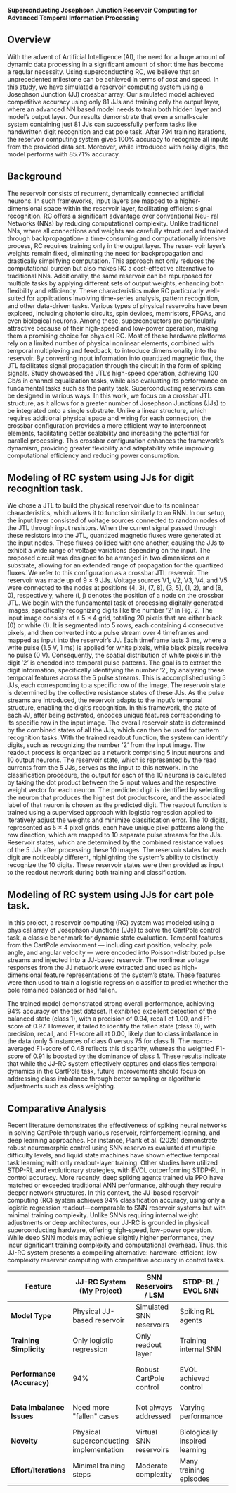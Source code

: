 **Superconducting Josephson Junction Reservoir Computing for Advanced Temporal Information Processing**


## Overview

With the advent of Artificial Intelligence (AI), the need
for a huge amount of dynamic data processing in a significant
amount of short time has become a regular necessity. Using
superconducting RC, we believe that an unprecedented milestone
can be achieved in terms of cost and speed. In this study,
we have simulated a reservoir computing system using
a Josephson Junction (JJ) crossbar array. Our simulated model
achieved competitive accuracy using only 81 JJs and training
only the output layer, where an advanced NN based model needs
to train both hidden layer and model’s output layer. Our results demonstrate that even a small-scale system containing just 81 JJs can successfully perform
tasks like handwritten digit recognition and cat pole task. After 794 training
iterations, the reservoir computing system gives 100% accuracy
to recognize all inputs from the provided data set. Moreover, while introduced with noisy digits, the model performs with 85.71% accuracy. 

## Background

The reservoir consists of recurrent, dynamically connected artificial neurons. In such frameworks, input layers are mapped to a higher-dimensional space within the reservoir layer, facilitating efficient signal recognition.
RC offers a significant advantage over conventional Neu-
ral Networks (NNs) by reducing computational complexity.
Unlike traditional NNs, where all connections and weights
are carefully structured and trained through backpropagation-
a time-consuming and computationally intensive process,
RC requires training only in the output layer. The reser-
voir layer’s weights remain fixed, eliminating the need for
backpropagation and drastically simplifying computation.
This approach not only reduces the computational burden
but also makes RC a cost-effective alternative to traditional
NNs. Additionally, the same reservoir can be repurposed for
multiple tasks by applying different sets of output weights,
enhancing both flexibility and efficiency. These characteristics
make RC particularly well-suited for applications involving
time-series analysis, pattern recognition, and other data-driven
tasks.
Various types of physical reservoirs have been explored,
including photonic circuits, spin devices, memristors, FPGAs, and even biological neurons. Among these, superconductors are particularly attractive because of their high-speed and low-power operation, making them a
promising choice for physical RC. Most of these hardware
platforms rely on a limited number of physical nonlinear
elements, combined with temporal multiplexing and feedback,
to introduce dimensionality into the reservoir. By converting input information
into quantized magnetic flux, the JTL facilitates signal propagation through the circuit in the form of spiking signals. 
Study showcased the JTL’s high-speed operation, achieving
100 Gb/s in channel equalization tasks, while also evaluating
its performance on fundamental tasks such as the parity task.
Superconducting reservoirs can be designed in various ways.
In this work, we focus on a crossbar JTL structure, as it allows
for a greater number of Josephson Junctions (JJs) to be integrated onto a single substrate. Unlike a linear structure, which
requires additional physical space and wiring for each connection, the crossbar configuration provides a more efficient
way to interconnect elements, facilitating better scalability and
increasing the potential for parallel processing. This crossbar
configuration enhances the framework’s dynamism, providing
greater flexibility and adaptability while improving computational efficiency and reducing power consumption. 


## Modeling of RC system using JJs for digit recognition task.

We chose a JTL to build the physical reservoir due to its
nonlinear characteristics, which allows it to function similarly
to an RNN. In our setup, the input layer consisted of voltage sources connected to random nodes of the JTL through input
resistors. When the current signal passed through these resistors into the JTL, quantized magnetic fluxes were generated
at the input nodes. These fluxes collided with one another,
causing the JJs to exhibit a wide range of voltage variations
depending on the input. The proposed circuit was designed to
be arranged in two dimensions on a substrate, allowing for an
extended range of propagation for the quantized fluxes. We
refer to this configuration as a crossbar JTL reservoir. The
reservoir was made up of 9 × 9 JJs. Voltage sources V1, V2,
V3, V4, and V5 were connected to the nodes at positions (4,
3), (7, 8), (3, 5), (1, 2), and (8, 0), respectively, where (i, j)
denotes the position of a node on the crossbar JTL.
We begin with the fundamental task of processing digitally generated images, specifically recognizing digits like the number ’2’ in Fig. 2. The input image consists of a 5 × 4 grid, totaling 20 pixels that are either black (0) or white (1). It is segmented into 5 rows, each containing 4 consecutive pixels,
and then converted into a pulse stream over 4 timeframes
and mapped as input into the reservoir’s JJ. Each timeframe
lasts 3 ms, where a write pulse (1.5 V, 1 ms) is applied for
white pixels, while black pixels receive no pulse (0 V).
Consequently, the spatial distribution of white pixels in the
digit ’2’ is encoded into temporal pulse patterns.
The goal is to extract the digit information, specifically
identifying the number ’2’, by analyzing these temporal features across the 5 pulse streams. This is accomplished using 5 JJs, each corresponding to a specific row of the image. The
reservoir state is determined by the collective resistance states
of these JJs. As the pulse streams are introduced, the reservoir
adapts to the input’s temporal structure, enabling the digit’s
recognition.
In this framework, the state of each JJ, after being activated,
encodes unique features corresponding to its specific row in
the input image. The overall reservoir state is determined by
the combined states of all the JJs, which can then be used for
pattern recognition tasks. With the trained readout function, the
system can identify digits, such as recognizing the number ’2’
from the input image.
The readout process is organized as a network comprising
5 input neurons and 10 output neurons. The reservoir state,
which is represented by the read currents from the 5 JJs, serves
as the input to this network. 
In the classification procedure, the output for each
of the 10 neurons is calculated by taking the dot
product between the 5 input values and the respective weight
vector for each neuron. The predicted digit is identified
by selecting the neuron that produces the highest dot productscore, and the associated label of that
neuron is chosen as the predicted digit. The readout function is trained using a supervised approach
with logistic regression applied to iteratively adjust the weights and
minimize classification error. The 10 digits, represented as 5 × 4 pixel grids, each have unique pixel patterns along the row direction,
which are mapped to 10 separate pulse streams for the JJs.
Reservoir states, which are determined by the combined resistance values of the 5 JJs
after processing these 10 images. The reservoir states for each digit are noticeably different, highlighting the system’s ability
to distinctly recognize the 10 digits. These reservoir states were then provided as input to the readout network during
both training and classification.

## Modeling of RC system using JJs for cart pole task.
In this project, a reservoir computing (RC) system was modeled using a physical array of Josephson Junctions (JJs) to solve the CartPole control task, a classic benchmark for dynamic state evaluation. Temporal features from the CartPole environment — including cart position, velocity, pole angle, and angular velocity — were encoded into Poisson-distributed pulse streams and injected into a JJ-based reservoir. The nonlinear voltage responses from the JJ network were extracted and used as high-dimensional feature representations of the system’s state. These features were then used to train a logistic regression classifier to predict whether the pole remained balanced or had fallen.

The trained model demonstrated strong overall performance, achieving 94% accuracy on the test dataset. It exhibited excellent detection of the balanced state (class 1), with a precision of 0.94, recall of 1.00, and F1-score of 0.97. However, it failed to identify the fallen state (class 0), with precision, recall, and F1-score all at 0.00, likely due to class imbalance in the data (only 5 instances of class 0 versus 75 for class 1). The macro-averaged F1-score of 0.48 reflects this disparity, whereas the weighted F1-score of 0.91 is boosted by the dominance of class 1. These results indicate that while the JJ-RC system effectively captures and classifies temporal dynamics in the CartPole task, future improvements should focus on addressing class imbalance through better sampling or algorithmic adjustments such as class weighting.

## Comparative Analysis
Recent literature demonstrates the effectiveness of spiking neural networks in solving CartPole through various reservoir, reinforcement learning, and deep learning approaches. For instance, Plank et al. (2025) demonstrate robust neuromorphic control using SNN reservoirs evaluated at multiple difficulty levels, and liquid state machines have shown effective temporal task learning with only readout-layer training. Other studies have utilized STDP-RL and evolutionary strategies, with EVOL outperforming STDP-RL in control accuracy. More recently, deep spiking agents trained via PPO have matched or exceeded traditional ANN performance, although they require deeper network structures. In this context, the JJ-based reservoir computing (RC) system achieves 94% classification accuracy, using only a logistic regression readout—comparable to SNN reservoir systems but with minimal training complexity. Unlike SNNs requiring internal weight adjustments or deep architectures, our JJ-RC is grounded in physical superconducting hardware, offering high-speed, low-power operation. While deep SNN models may achieve slightly higher performance, they incur significant training complexity and computational overhead. Thus, this JJ-RC system presents a compelling alternative: hardware-efficient, low-complexity reservoir computing with competitive accuracy in control tasks.

| Feature                    | JJ-RC System (My Project)                      | SNN Reservoirs / LSM     | STDP-RL / EVOL SNN             | Deep SNN with PPO           
| -------------------------- | --------------------------------------- | ------------------------ | ------------------------------ | --------------------------- |
| **Model Type**             | Physical JJ-based reservoir             | Simulated SNN reservoirs | Spiking RL agents              | End-to-end SNN control      |
| **Training Simplicity**    | Only logistic regression                | Only readout layer       | Training internal SNN          | Full network training       |
| **Performance (Accuracy)** | 94%                                     | Robust CartPole control  | EVOL achieved control          | PPO-SNN matches ANNs        |
| **Data Imbalance Issues**  | Need more "fallen" cases                | Not always addressed     | Varying performance            | Requires deeper network     |
| **Novelty**                | Physical superconducting implementation | Virtual SNN reservoirs   | Biologically inspired learning | Surrogate gradient training |
| **Effort/Iterations**      | Minimal training steps                  | Moderate complexity      | Many training episodes         | Intensive policy learning   |

